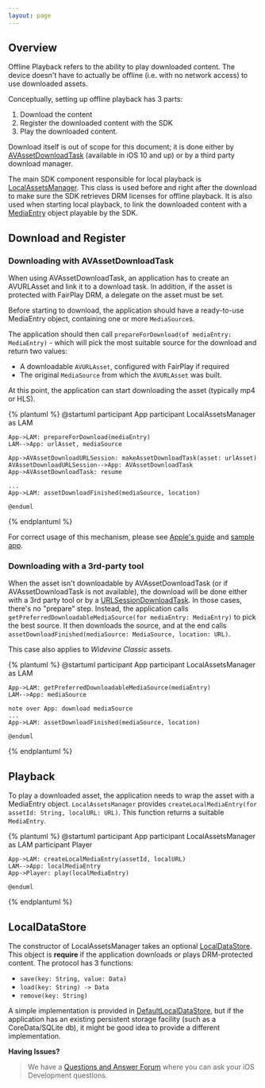 ```yaml
---
layout: page
---
```


## Overview

Offline Playback refers to the ability to play downloaded content. The device doesn't have to actually be offline (i.e. with no network access) to use downloaded assets.

Conceptually, setting up offline playback has 3 parts:

1. Download the content
2. Register the downloaded content with the SDK
3. Play the downloaded content.

Download itself is out of scope for this document; it is done either by [AVAssetDownloadTask] (available in iOS 10 and up) or by a third party download manager.

The main SDK component responsible for local playback is [LocalAssetsManager]. This class is used before and right after the download to make sure the SDK retrieves DRM licenses for offline playback. It is also used when starting local playback, to link the downloaded content with a [MediaEntry] object playable by the SDK.

## Download and Register

### Downloading with AVAssetDownloadTask

When using AVAssetDownloadTask, an application has to create an AVURLAsset and link it to a download task. In addition, if the asset is protected with FairPlay DRM, a delegate on the asset must be set.

Before starting to download, the application should have a ready-to-use MediaEntry object, containing one or more `MediaSource`s. 

The application should then call `prepareForDownload(of mediaEntry: MediaEntry)` - which will pick the most suitable source for the download and return two values:
 - A downloadable `AVURLAsset`, configured with FairPlay if required
 - The original `MediaSource` from which the `AVURLAsset` was built.
 
At this point, the application can start downloading the asset (typically mp4 or HLS).

{% plantuml %}
    @startuml
	participant App
	participant LocalAssetsManager as LAM

    App->LAM: prepareForDownload(mediaEntry)
    LAM-->App: urlAsset, mediaSource
    
    App->AVAssetDownloadURLSession: makeAssetDownloadTask(asset: urlAsset)
    AVAssetDownloadURLSession-->App: AVAssetDownloadTask
    App->AVAssetDownloadTask: resume

    ...
    App->LAM: assetDownloadFinished(mediaSource, location)

    @enduml
{% endplantuml %}

For correct usage of this mechanism, please see [Apple's guide](https://developer.apple.com/library/content/documentation/AudioVideo/Conceptual/MediaPlaybackGuide/Contents/Resources/en.lproj/HTTPLiveStreaming/HTTPLiveStreaming.html) and [sample app](https://developer.apple.com/library/content/samplecode/HLSCatalog/Introduction/Intro.html). 

### Downloading with a 3rd-party tool

When the asset isn't downloadable by AVAssetDownloadTask (or if AVAssetDownloadTask is not available), the download will be done either with a 3rd party tool or by a [URLSessionDownloadTask]. In those cases, there's no "prepare" step. Instead, the application calls `getPreferredDownloadableMediaSource(for mediaEntry: MediaEntry)` to pick the best source. It then downloads the source, and at the end calls `assetDownloadFinished(mediaSource: MediaSource, location: URL)`.

This case also applies to *Widevine Classic* assets.

{% plantuml %}
    @startuml
	participant App
	participant LocalAssetsManager as LAM

    App->LAM: getPreferredDownloadableMediaSource(mediaEntry)
    LAM-->App: mediaSource
    
    note over App: download mediaSource
    ...
    App->LAM: assetDownloadFinished(mediaSource, location)

    @enduml
{% endplantuml %}


## Playback

To play a downloaded asset, the application needs to wrap the asset with a MediaEntry object. `LocalAssetsManager` provides `createLocalMediaEntry(for assetId: String, localURL: URL)`. This function returns a suitable `MediaEntry`.

{% plantuml %}
    @startuml
	participant App
	participant LocalAssetsManager as LAM
	participant Player

    App->LAM: createLocalMediaEntry(assetId, localURL)
    LAM-->App: localMediaEntry
    App->Player: play(localMediaEntry)

    @enduml
{% endplantuml %}


## LocalDataStore

The constructor of LocalAssetsManager takes an optional [LocalDataStore]. This object is **require** if the application downloads or plays DRM-protected content. The protocol has 3 functions:
- `save(key: String, value: Data)`
- `load(key: String) -> Data`
- `remove(key: String)`

A simple implementation is provided in [DefaultLocalDataStore], but if the application has an existing persistent storage facility (such as a CoreData/SQLite db), it might be good idea to provide a different implementation.


[LocalAssetsManager]: https://kaltura.github.io/playkit/api/ios/Classes/LocalAssetsManager.html
[LocalDataStore]: https://kaltura.github.io/playkit/api/ios/Protocols/LocalDataStore.html
[DefaultLocalDataStore]: https://kaltura.github.io/playkit/api/ios/Classes/DefaultLocalDataStore.html
[MediaEntry]: https://kaltura.github.io/playkit/api/ios/Classes/MediaEntry.html
[AVAssetDownloadTask]: https://developer.apple.com/reference/avfoundation/avassetdownloadtask
[URLSessionDownloadTask]: https://developer.apple.com/reference/foundation/urlsessiondownloadtask

**Having Issues?**

> We have a [Questions and Answer Forum](https://forum.kaltura.org/c/playkit) where you can ask your iOS Development questions.